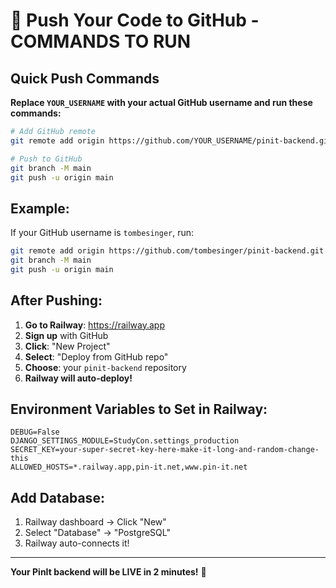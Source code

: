 # 🚀 Push Your Code to GitHub - COMMANDS TO RUN

## Quick Push Commands

**Replace `YOUR_USERNAME` with your actual GitHub username and run these commands:**

```bash
# Add GitHub remote
git remote add origin https://github.com/YOUR_USERNAME/pinit-backend.git

# Push to GitHub
git branch -M main
git push -u origin main
```

## Example:
If your GitHub username is `tombesinger`, run:

```bash
git remote add origin https://github.com/tombesinger/pinit-backend.git
git branch -M main
git push -u origin main
```

## After Pushing:

1. **Go to Railway**: https://railway.app
2. **Sign up** with GitHub
3. **Click**: "New Project"
4. **Select**: "Deploy from GitHub repo"
5. **Choose**: your `pinit-backend` repository
6. **Railway will auto-deploy!**

## Environment Variables to Set in Railway:

```
DEBUG=False
DJANGO_SETTINGS_MODULE=StudyCon.settings_production
SECRET_KEY=your-super-secret-key-here-make-it-long-and-random-change-this
ALLOWED_HOSTS=*.railway.app,pin-it.net,www.pin-it.net
```

## Add Database:
1. Railway dashboard → Click "New"
2. Select "Database" → "PostgreSQL"
3. Railway auto-connects it!

---

**Your PinIt backend will be LIVE in 2 minutes!** 🎉
